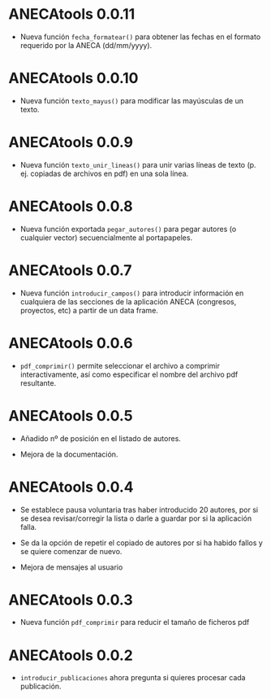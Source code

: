 # ANECAtools 0.0.11

* Nueva función `fecha_formatear()` para obtener las fechas en el formato requerido por la ANECA (dd/mm/yyyy). 

# ANECAtools 0.0.10

* Nueva función `texto_mayus()` para modificar las mayúsculas de un texto. 

# ANECAtools 0.0.9

* Nueva función `texto_unir_lineas()` para unir varias líneas de texto (p. ej. copiadas de archivos en pdf) en una sola línea. 

# ANECAtools 0.0.8

* Nueva función exportada `pegar_autores()` para pegar autores (o cualquier vector) secuencialmente al portapapeles. 

# ANECAtools 0.0.7

* Nueva función `introducir_campos()` para introducir información en cualquiera de las secciones de la aplicación ANECA (congresos, proyectos, etc) a partir de un data frame. 

# ANECAtools 0.0.6

* `pdf_comprimir()` permite seleccionar el archivo a comprimir interactivamente, así como especificar el nombre del archivo pdf resultante.


# ANECAtools 0.0.5

* Añadido nº de posición en el listado de autores.

* Mejora de la documentación.

# ANECAtools 0.0.4

* Se establece pausa voluntaria tras haber introducido 20 autores, por si se desea revisar/corregir la lista o darle a guardar por si la aplicación falla.

* Se da la opción de repetir el copiado de autores por si ha habido fallos y se quiere comenzar de nuevo.

* Mejora de mensajes al usuario


# ANECAtools 0.0.3

* Nueva función `pdf_comprimir` para reducir el tamaño de ficheros pdf

# ANECAtools 0.0.2

* `introducir_publicaciones` ahora pregunta si quieres procesar cada publicación.


